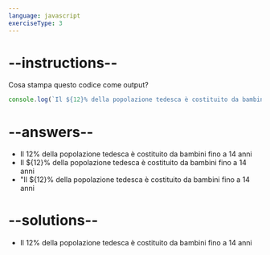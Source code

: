 ```yaml
---
language: javascript
exerciseType: 3
---
```


# --instructions--

Cosa stampa questo codice come output?
```javascript
console.log(`Il ${12}% della popolazione tedesca è costituito da bambini fino a 14 anni`);
```

# --answers--

- Il 12% della popolazione tedesca è costituito da bambini fino a 14 anni
- Il ${12}% della popolazione tedesca è costituito da bambini fino a 14 anni
- "Il ${12}% della popolazione tedesca è costituito da bambini fino a 14 anni

# --solutions--

- Il 12% della popolazione tedesca è costituito da bambini fino a 14 anni
